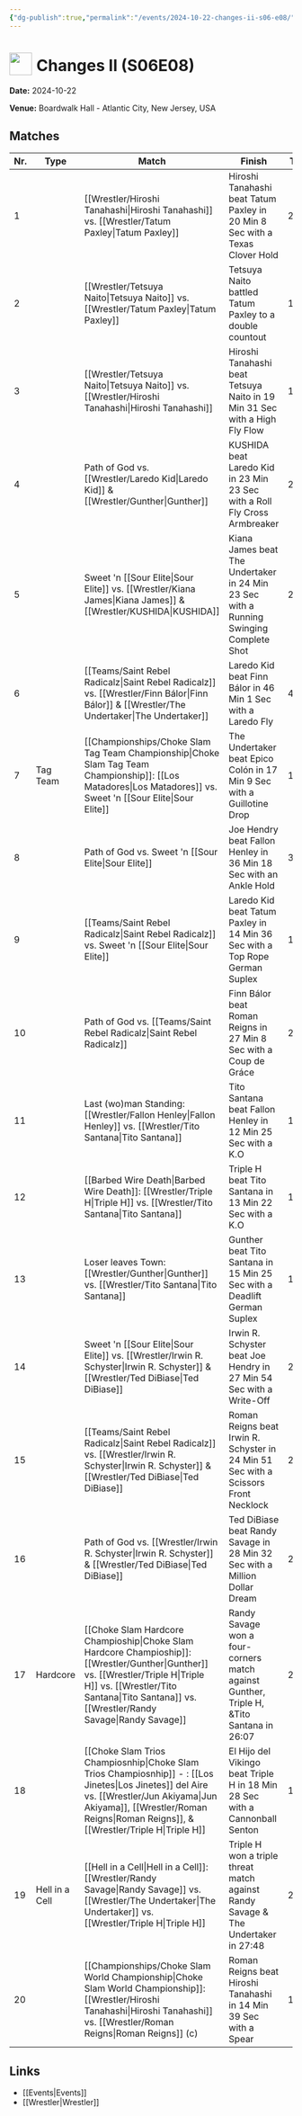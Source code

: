 ```yaml
---
{"dg-publish":true,"permalink":"/events/2024-10-22-changes-ii-s06-e08/","title":"Changes II (S06E08)","noteIcon":"","created":"2025-08-11T09:30:58.488+02:00"}
---
```



# <img src="z_Images/ChokeSlam.png" width="40" style="vertical-align:bottom; margin-right:8px;">**Changes II (S06E08)**

**Date:** 2024-10-22

**Venue:** Boardwalk Hall - Atlantic City, New Jersey, USA

## Matches

| Nr. | Type | Match | Finish | Time | Rating | Score |
|-----|------|-------|--------|------|--------|-------|
| 1 |  | [[Wrestler/Hiroshi Tanahashi\|Hiroshi Tanahashi]] vs. [[Wrestler/Tatum Paxley\|Tatum Paxley]] | Hiroshi Tanahashi beat Tatum Paxley in 20 Min 8 Sec with a Texas Clover Hold | 20:08 | ★★★★ | 84 |
| 2 |  | [[Wrestler/Tetsuya Naito\|Tetsuya Naito]] vs. [[Wrestler/Tatum Paxley\|Tatum Paxley]] | Tetsuya Naito battled Tatum Paxley to a  double countout | 10:08 | ★★ | 62 |
| 3 |  | [[Wrestler/Tetsuya Naito\|Tetsuya Naito]] vs. [[Wrestler/Hiroshi Tanahashi\|Hiroshi Tanahashi]] | Hiroshi Tanahashi beat Tetsuya Naito in 19 Min 31 Sec with a High Fly Flow | 19:31 | ★★★★1/4 | 89 |
| 4 |  | Path of God vs. [[Wrestler/Laredo Kid\|Laredo Kid]] & [[Wrestler/Gunther\|Gunther]] | KUSHIDA beat Laredo Kid in 23 Min 23 Sec with a Roll Fly Cross Armbreaker | 23:23 | ★★★1/2 | 79 |
| 5 |  | Sweet 'n [[Sour Elite\|Sour Elite]] vs. [[Wrestler/Kiana James\|Kiana James]] & [[Wrestler/KUSHIDA\|KUSHIDA]] | Kiana James beat The Undertaker in 24 Min 23 Sec with a Running Swinging Complete Shot | 24:23 | ★★★3/4 | 82 |
| 6 |  | [[Teams/Saint Rebel Radicalz\|Saint Rebel Radicalz]] vs. [[Wrestler/Finn Bálor\|Finn Bálor]] & [[Wrestler/The Undertaker\|The Undertaker]] | Laredo Kid beat Finn Bálor in 46 Min 1 Sec with a Laredo Fly | 46:01 | ★★★★3/4 | 99 |
| 7 | Tag Team | [[Championships/Choke Slam Tag Team Championship\|Choke Slam Tag Team Championship]]: [[Los Matadores\|Los Matadores]] vs. Sweet 'n [[Sour Elite\|Sour Elite]] | The Undertaker beat Epico Colón in 17 Min 9 Sec with a Guillotine Drop | 17:09 | ★★★3/4 | 80 |
| 8 |  | Path of God vs. Sweet 'n [[Sour Elite\|Sour Elite]] | Joe Hendry beat Fallon Henley in 36 Min 18 Sec with an Ankle Hold | 36:18 | ★★★★1/2 | 94 |
| 9 |  | [[Teams/Saint Rebel Radicalz\|Saint Rebel Radicalz]] vs. Sweet 'n [[Sour Elite\|Sour Elite]] | Laredo Kid beat Tatum Paxley in 14 Min 36 Sec with a Top Rope German Suplex | 14:36 | ★★★★ | 87 |
| 10 |  | Path of God vs. [[Teams/Saint Rebel Radicalz\|Saint Rebel Radicalz]] | Finn Bálor beat Roman Reigns in 27 Min 8 Sec with a Coup de Gráce | 27:08 | ★★★★1/2 | 94 |
| 11 |  | Last (wo)man Standing: [[Wrestler/Fallon Henley\|Fallon Henley]] vs. [[Wrestler/Tito Santana\|Tito Santana]] | Tito Santana beat Fallon Henley in 12 Min 25 Sec with a K.O | 12:25 | ★★★1/2 | 77 |
| 12 |  | [[Barbed Wire Death\|Barbed Wire Death]]: [[Wrestler/Triple H\|Triple H]] vs. [[Wrestler/Tito Santana\|Tito Santana]] | Triple H beat Tito Santana in 13 Min 22 Sec with a K.O | 13:22 | DUD | 35 |
| 13 |  | Loser leaves Town: [[Wrestler/Gunther\|Gunther]] vs. [[Wrestler/Tito Santana\|Tito Santana]] | Gunther beat Tito Santana in 15 Min 25 Sec with a Deadlift German Suplex | 15:25 | ★★★★1/4 | 89 |
| 14 |  | Sweet 'n [[Sour Elite\|Sour Elite]] vs. [[Wrestler/Irwin R. Schyster\|Irwin R. Schyster]] & [[Wrestler/Ted DiBiase\|Ted DiBiase]] | Irwin R. Schyster beat Joe Hendry in 27 Min 54 Sec with a Write-Off | 27:54 | ★★★★1/2 | 94 |
| 15 |  | [[Teams/Saint Rebel Radicalz\|Saint Rebel Radicalz]] vs. [[Wrestler/Irwin R. Schyster\|Irwin R. Schyster]] & [[Wrestler/Ted DiBiase\|Ted DiBiase]] | Roman Reigns beat Irwin R. Schyster in 24 Min 51 Sec with a Scissors Front Necklock | 24:51 | ★★★3/4 | 82 |
| 16 |  | Path of God vs. [[Wrestler/Irwin R. Schyster\|Irwin R. Schyster]] & [[Wrestler/Ted DiBiase\|Ted DiBiase]] | Ted DiBiase beat Randy Savage in 28 Min 32 Sec with a Million Dollar Dream | 28:32 | ★★★★3/4 | 97 |
| 17 | Hardcore | [[Choke Slam Hardcore Champioship\|Choke Slam Hardcore Champioship]]: [[Wrestler/Gunther\|Gunther]] vs. [[Wrestler/Triple H\|Triple H]] vs. [[Wrestler/Tito Santana\|Tito Santana]] vs. [[Wrestler/Randy Savage\|Randy Savage]] | Randy Savage won a four-corners match against Gunther, Triple H, &Tito Santana in  26:07 | 26:07 | ★★★★1/2 | 94 |
| 18 |  | [[Choke Slam Trios Champiosnhip\|Choke Slam Trios Champiosnhip]] - : [[Los Jinetes\|Los Jinetes]] del Aire vs. [[Wrestler/Jun Akiyama\|Jun Akiyama]], [[Wrestler/Roman Reigns\|Roman Reigns]], & [[Wrestler/Triple H\|Triple H]] | El Hijo del Vikingo beat Triple H in 18 Min 28 Sec with a Cannonball Senton | 18:28 | ★★★★ | 84 |
| 19 | Hell in a Cell | [[Hell in a Cell\|Hell in a Cell]]: [[Wrestler/Randy Savage\|Randy Savage]] vs. [[Wrestler/The Undertaker\|The Undertaker]] vs. [[Wrestler/Triple H\|Triple H]] | Triple H won a triple threat match against Randy Savage & The Undertaker in  27:48 | 27:48 | ★★★★★ | 101 |
| 20 |  | [[Championships/Choke Slam World Championship\|Choke Slam World Championship]]: [[Wrestler/Hiroshi Tanahashi\|Hiroshi Tanahashi]] vs. [[Wrestler/Roman Reigns\|Roman Reigns]] (c) | Roman Reigns beat Hiroshi Tanahashi in 14 Min 39 Sec with a Spear | 14:39 | ★★★★ | 85 |

## Links
- [[Events\|Events]]
- [[Wrestler\|Wrestler]]
